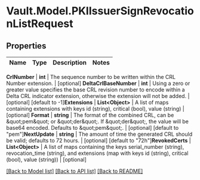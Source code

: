 # Vault.Model.PKIIssuerSignRevocationListRequest

## Properties

Name | Type | Description | Notes
------------ | ------------- | ------------- | -------------

**CrlNumber** | **int** | The sequence number to be written within the CRL Number extension. | [optional] **DeltaCrlBaseNumber** | **int** | Using a zero or greater value specifies the base CRL revision number to encode within a Delta CRL indicator extension, otherwise the extension will not be added. | [optional] [default to -1]**Extensions** | **List&lt;Object&gt;** | A list of maps containing extensions with keys id (string), critical (bool), value (string) | [optional] **Format** | **string** | The format of the combined CRL, can be \&quot;pem\&quot; or \&quot;der\&quot;. If \&quot;der\&quot;, the value will be base64 encoded. Defaults to \&quot;pem\&quot;. | [optional] [default to "pem"]**NextUpdate** | **string** | The amount of time the generated CRL should be valid; defaults to 72 hours. | [optional] [default to "72h"]**RevokedCerts** | **List&lt;Object&gt;** | A list of maps containing the keys serial_number (string), revocation_time (string), and extensions (map with keys id (string), critical (bool), value (string)) | [optional] 

[[Back to Model list]](../README.md#documentation-for-models) [[Back to API list]](../README.md#documentation-for-api-endpoints) [[Back to README]](../README.md)

